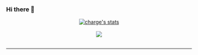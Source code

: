 ### Hi there 👋

<center>
<a href="https://github.com/mayhapsDev">
  <img align="center" src="https://github-readme-stats.vercel.app/api?username=mayhapsDev&show_icons=true&include_all_commits=true&show_icons=true&title_color=fff&icon_color=79ff97&text_color=9f9f9f&bg_color=151515" alt="charge's stats" />
</a>
<br><br>
<a href="https://github.com/Phew?tab=repositories">
  <img align="center" src="https://github-readme-stats.vercel.app/api/top-langs/?username=mayhapsDev&langs_count=8&layout=compact&show_icons=true&title_color=fff&icon_color=79ff97&text_color=9f9f9f&bg_color=151515" />
</a>
<br>
<br>
<hr>


</center>
